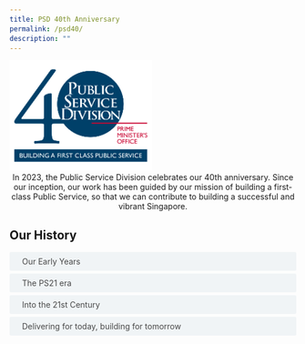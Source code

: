 ```yaml
---
title: PSD 40th Anniversary
permalink: /psd40/
description: ""
---
```

<style>

input {
	display: none;
}
label {
	display: block;
	padding: 8px 22px;
	margin: 0 0 5px 0;
	cursor: pointor;
	background: #F0F4F6;
	border-radius: 3px;
	color: #484848;
	transition: ease .5s;
	font-size: 1em;
}

label:hover {
	background: #004169;
	color: #FFF;
}

.accordion-content {
	/* background: #E2E5F6; */
	padding: 10px 0px 30px 30px;
	/* border: 1px solid #484848; */
	margin: 0 0 1px 0;
	border-radius: 3px;
}

input + label + .accordion-content {
	display: none;
}

input:checked + label + .accordion-content {
	display: none;
}

input:checked + label + .accordion-content {
	display: block;
}

</style>

<img src="/images/psd40_final.png" style="width:250px">

<div style="text-align:center">In 2023, the Public Service Division celebrates our 40th anniversary. Since our inception, our work has been guided by our mission of building a first-class Public Service, so that we can contribute to building a successful and vibrant Singapore.</div>

## **Our History**
<div>
<input id="title2" type="checkbox"><label for="title2">Our Early Years</label>
<div class="accordion-content">
<p><table style="font-size:90%"><tbody><tr><td width="100px"><p>&nbsp;1983</p></td><td><p>The Public Service Division (PSD) was founded as a unit under Ministry of Finance (MOF) on 3 January, handling personnel matters for the Civil Service. The late Mr Sim Kee Boon was appointed as Permanent Secretary, Finance and PSD. Our first office was in the Central Provident Fund Building.<br><br></p></td></tr><tr><td><p>&nbsp;1984</p></td><td><p>The Social Development Unit was formed in PSD to promote marriages among couples with tertiary education. <br><br>The late Dr Andrew Chew became Permanent Secretary, Finance and Public Service.<br><br></p></td></tr><tr><td><p>&nbsp;1987</p></td><td><p>PSD moved to &nbsp;Temasek Tower (then the Treasury) in the financial district of Shenton Way.<br><br></p></td></tr><tr><td><p>&nbsp;1990</p></td><td><p>Mr Lee Hsien Loong, then Minister for Trade and Industry was appointed Deputy Prime Minister for economic and civil service matters.<br><br></p></td></tr><tr><td><p>&nbsp;1993</p></td><td><p>The Civil Service College was established to develop programmes in policy, governance and leadership development for senior officers.<br><br></p></td></tr><tr><td><p>&nbsp;1994</p></td><td><p>PSD was transferred from the Ministry Of Finance to the Prime Minister’s Office. <br><br>The Public Service Commission Secretariat was integrated with PSD.<br> <br>Mr Lim Siong Guan became Permanent Secretary, Prime Minister’s Office.<br></p><br></td></tr></tbody></table></p></div>
<input id="title3" type="checkbox"><label for="title3">The PS21 era</label>
	<div class="accordion-content">
		<p><table style="font-size:90%"><tbody><tr><td width="100px"><p>1995</p></td><td><p>Public Service for the 21st Century (PS21) was launched, a change movement to encourage public officers to embrace change in their daily work and position the Public Service at the forefront of service excellence. The PS21 Office was established to support the PS21 movement.<br><br> The Scenario Planning Office moved from the Ministry of Defence to PSD, with the aim to shape a forward-looking Civil Service that thinks critically about Singapore’s future, questions assumptions and anticipates change.<br><br></p></td></tr><tr><td><p>&nbsp;1996</p></td><td><p>&nbsp;Civil Service College established to develop programmes for public officers.<br><br></p></td></tr><tr><td><p>&nbsp;1997</p></td><td><p>PSD’s mission statement, “To build a first-class Public Service for a successful and vibrant Singapore” was launched by Permanent Secretary, PMO Mr Lim Siong Guan.<br><br>The Personnel Policy Department were set up,&nbsp;with the aim to position the Civil Service as a progressive employer, through shaping our human resource philosophy, policies and frameworks, and providing effective HR management and development tools.<br><br></p></td></tr><tr><td><p>&nbsp;1998</p></td><td><p>Mr Eddie Teo was appointed Permanent Secretary, PMO.<br><br>The Social Development Unit was moved to the Ministry of Community Development, Youth and Sports.<br><br></p></td></tr><tr><td><p>&nbsp;1999</p></td><td><p>&nbsp;Launch of PSD Core Values: "People, our Pride; Service, our Pledge; Integrity, our Core."<br><br>Managing for Excellence framework was jointly developed with MOF, to sustain excellence across the entire Public Service. This includes Quality Service Management.<br></p><br></td></tr></tbody></table></p></div>
<input id="title4" type="checkbox"><label for="title4">Into the 21st Century</label>
	<div class="accordion-content">
		<p><table style="font-size:90%"><tbody><tr><td width="100px"><p>&nbsp;2001</p></td><td><p>Civil Service College was restructured as a Statutory Board under the purview of PSD.<br><br></p></td></tr><tr><td><p>&nbsp;2003</p></td><td><p>Minister Teo Chee Hean was appointed the Minister-in-charge of the Civil Service.<br><br>Scenario Planning Office was renamed the Strategic Policy Office.<br><br></p></td></tr><tr><td><p>&nbsp;2005</p></td><td><p>Ms Lim Soo Hoon was appointed the first Permanent Secretary, PSD.<br><br></p></td></tr><tr><td><p>&nbsp;2008</p></td><td><p>The first Public Service Week was held to recognise the good work done by public officers, as well as forge a sense of pride in being part of the Public Service.<br><br></p></td></tr><tr><td><p>&nbsp;2012</p></td><td>Ms Yong Ying-I was appointed Permanent Secretary, PSD. <br><br>Public sector re-employment scheme takes effect, allowing older officers to remain economically productive and be meaningfully engaged in their golden years while continuing to contribute to the Service with their wealth of institutional knowledge and experience.<br><br></td></tr><tr><td><p>&nbsp;2013</p></td><td>The Public Service Leadership Programme (PSLP) is launched, to develop officers with specialist skills in the five sectors (economy building, infrastructure and environment, security, social and central administration) for leadership with deep domain knowledge in the Singapore Public Service. <br><br>PS21 Office was restructured and expanded to build organisational development, design thinking as well as internal and public engagement capabilities, in order to address heightened citizen demands and facilitate more customer-centric solutions. This includes the incubation of the Municipal Services Office.<br><br></td></tr><tr><td><p>&nbsp;2014</p></td><td>The Engineering Programme Office was formed to support the strategic workforce planning, rebuilding of Public Service engineering capabilities, and strengthen the branding of the Engineering career at the whole of government (WOG) level. <br><br>More schemes of service was merged to allow junior officers who perform well and are assessed to be ready to take on larger responsibilities can expect faster career progression.<br><br></td></tr><tr><td><p>&nbsp;2015</p></td><td>PSD's refreshed Vision and Mission and Strategic Thrusts was launched. <br><br>Strategic Planning Office was transferred out of PSD to PMO’s Strategy Group. <br><br>PSD led the Public Service in implementing enhanced paternity leave, which allows male public officers to be eligible for two weeks of paternity leave instead of one week.<br><br></td></tr></tbody></table></p>
	</div>
	<input id="title5" type="checkbox"><label for="title5">Delivering for today, building for tomorrow</label>
	<div class="accordion-content">
		<p><table style="font-size:90%"><tbody><tr><td width="100px"><p>2017</p></td><td><p>PSD reorganised and assigned new designations to more closely reflect our evolving role: <br>- Deputy Secretary (Policy) re-designated as Deputy Secretary (Workforce)<br>- Deputy Secretary (Development) re-designated as Deputy Secretary (Transformation); <br>- PSD restructured our organisation in line with our mission which centres around Strong Leadership, Engaged Officers, and Future-Ready Organisations with Good Governance.<br><br></p></td></tr><tr><td width="100px"><p>2018</p></td><td><p>Unpaid Leave for Unexpected Care Needs was introduced where officers may take unpaid leave if they need to care for immediate family members who are hospitalised or a young child with medical conditions. <br><br>PSD incubated on a citizen-centric, integrated service delivery model, including Moments of Life, MyLegacy and the pilot Public Service Centre at Our Tampines Hub.<br><br>The Public Sector Talent Attachment Programme was launched, with the aim of developing public officers with the potential to take on leadership positions, through attachments to the private or people sectors.<br><br></p></td></tr><tr><td><p>&nbsp;2019</p></td><td><p>Mr Loh Khum Yean was appointed Permanent Secretary, PSD.<br><br></p></td></tr><tr><td><p>&nbsp;2020</p></td><td><p>New workstreams arose due to the COVID-19 pandemic. These include: <br>- The Public Sector SGUnited Jobs and Traineeships, where jobs and training opportunities were created to meet the needs of the public sector as well as provide meaningful jobs for jobseekers <br>- “Lift and Shift” programme to facilitate placement of workers from private sector hard-hit by the pandemic (e.g. aviation and hospitality companies) <br>- Set up and managed volunteers for the national call centres, to address citizens’ concerns during mask collection period and to support MOH’s Emergency Hotline<br><br>Public Service Career Coaching Network is launched to provide public officers with a trained coach to support and guide them through their career development aspirations.<br><br></p></td></tr><tr><td><p>&nbsp;2021</p></td><td><p>Ms Teoh Zsin Woon was appointed Second Permanent Secretary, PSD. <br><br>Public Service Centre pilot rebranded to ServiceSG, providing citizens with over various government services under one roof.<br><br></p></td></tr><tr><td><p>&nbsp;2022</p></td><td><p>CoWork@Gov, a network of exclusive co-working spaces for public officers, was launched with 13 locations and shared spaces across Singapore, to support flexible and secure working arrangements for public officers.<br><br></p></td></tr></tbody></table></p>
	</div>
</div>